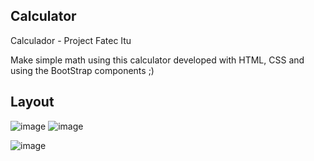 ## Calculator

Calculador - Project Fatec Itu

Make simple math using this calculator developed with HTML, CSS and using the BootStrap components ;)

## Layout

![image](https://user-images.githubusercontent.com/62905577/111707520-f5db7d00-8822-11eb-9277-afd40b532ed7.png)
![image](https://user-images.githubusercontent.com/62905577/111707565-0db30100-8823-11eb-9842-73e684d45c6b.png)

![image](https://user-images.githubusercontent.com/62905577/111707639-33400a80-8823-11eb-9002-b72f42ee32f5.png)





